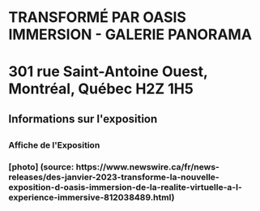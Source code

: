 <h1> TRANSFORMÉ PAR OASIS IMMERSION - GALERIE PANORAMA<h1>

  301 rue Saint-Antoine Ouest, Montréal, Québec H2Z 1H5

  <h2>Informations sur l'exposition<h2>
  <h3>Affiche de l'Exposition<h3>  
  [photo]
  (source: https://www.newswire.ca/fr/news-releases/des-janvier-2023-transforme-la-nouvelle-exposition-d-oasis-immersion-de-la-realite-virtuelle-a-l-experience-immersive-812038489.html)
  
  
  
